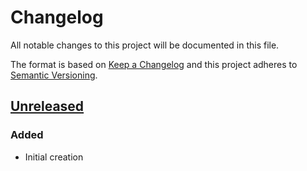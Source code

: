 <!--
SPDX-FileCopyrightText: 2021 Comcast Cable Communications Management, LLC
SPDX-License-Identifier: Apache-2.0
-->
# Changelog
All notable changes to this project will be documented in this file.

The format is based on [Keep a Changelog](http://keepachangelog.com/en/1.0.0/)
and this project adheres to [Semantic Versioning](http://semver.org/spec/v2.0.0.html).

## [Unreleased]
### Added
- Initial creation

[Unreleased]: https://github.com/xmidt-org/coverity-installer-action/compare/v1.0.0...HEAD
[1.0.0]: https://github.com/xmidt-org/coverity-installer-action/compare/264e9cd28a7c927fbb2109608f815b509a494d94...v1.0.0
